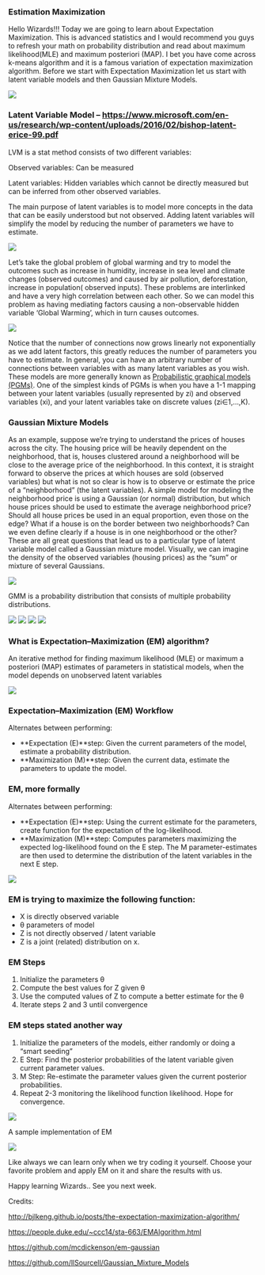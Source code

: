 ### Estimation Maximization

Hello Wizards!!! Today we are going to learn about Expectation Maximization. This is advanced statistics and I would recommend you guys to refresh your math on probability distribution and read about maximum likelihood(MLE) and maximum posteriori (MAP). I bet you have come across k-means algorithm and it is a famous variation of expectation maximization algorithm. Before we start with Expectation Maximization let us start with latent variable models and then Gaussian Mixture Models.

![](https://www.theschool.ai/wp-content/uploads/2019/03/2wapcm.jpg)

### Latent Variable Model  – https://www.microsoft.com/en-us/research/wp-content/uploads/2016/02/bishop-latent-erice-99.pdf

LVM is a stat method consists of two different variables:

Observed variables: Can be measured

Latent variables: Hidden variables which cannot be directly measured but can be inferred from other observed variables.

The main purpose of latent variables is to model more concepts in the data that can be easily understood but not observed. Adding latent variables will simplify the model by reducing the number of parameters we have to estimate.

![](https://www.theschool.ai/wp-content/uploads/2019/03/2wax54.jpg)

Let’s take the global problem of global warming and try to model the outcomes such as increase in humidity, increase in sea level and climate changes (observed outcomes) and caused by air pollution, deforestation, increase in population( observed inputs). These problems are interlinked and have a very high correlation between each other. So we can model this problem as having mediating factors causing a non-observable hidden variable ‘Global Warming’, which in turn causes outcomes.

![](https://www.theschool.ai/wp-content/uploads/2019/03/Picture2-768x421.png)

Notice that the number of connections now grows linearly not exponentially as we add latent factors, this greatly reduces the number of parameters you have to estimate. In general, you can have an arbitrary number of connections between variables with as many latent variables as you wish. These models are more generally known as [Probabilistic graphical models (PGMs)](https://en.wikipedia.org/wiki/Graphical_model). One of the simplest kinds of PGMs is when you have a 1-1 mapping between your latent variables (usually represented by zi) and observed variables (xi), and your latent variables take on discrete values (zi∈1,…,K).

### Gaussian Mixture Models

As an example, suppose we’re trying to understand the prices of houses across the city. The housing price will be heavily dependent on the neighborhood, that is, houses clustered around a neighborhood will be close to the average price of the neighborhood. In this context, it is straight forward to observe the prices at which houses are sold (observed variables) but what is not so clear is how is to observe or estimate the price of a “neighborhood” (the latent variables). A simple model for modeling the neighborhood price is using a Gaussian (or normal) distribution, but which house prices should be used to estimate the average neighborhood price? Should all house prices be used in an equal proportion, even those on the edge? What if a house is on the border between two neighborhoods? Can we even define clearly if a house is in one neighborhood or the other? These are all great questions that lead us to a particular type of latent variable model called a Gaussian mixture model. Visually, we can imagine the density of the observed variables (housing prices) as the “sum” or mixture of several Gaussians.

![](https://www.theschool.ai/wp-content/uploads/2019/03/gmm-768x512.png)

GMM is a probability distribution that consists of multiple probability distributions.

![](https://www.theschool.ai/wp-content/uploads/2019/03/687474703a2f2f692e696d6775722e636f6d2f46384466316d332e706e67-768x522.png)
![](https://www.theschool.ai/wp-content/uploads/2019/03/687474703a2f2f692e696d6775722e636f6d2f3735304e7363572e706e67-768x515.png)
![](https://www.theschool.ai/wp-content/uploads/2019/03/687474703a2f2f342e62702e626c6f6773706f742e636f6d2f2d7a75435142724e383939302f5647743435505a485868492f41414141414141414131452f6a74515161416a2d504d632f73313630302f676d6d322e706e67.png)
![](https://www.theschool.ai/wp-content/uploads/2019/03/687474703a2f2f692e696d6775722e636f6d2f30765a67364e582e706e67-768x474.png)

### What is Expectation–Maximization (EM) algorithm?

An iterative method for finding maximum likelihood (MLE) or maximum a posteriori (MAP) estimates of parameters in statistical models, when the model depends on unobserved latent variables

![](https://www.theschool.ai/wp-content/uploads/2019/03/Picture1-768x957.png)

### Expectation–Maximization (EM) Workflow

Alternates between performing:

- **Expectation (E)**step: Given the current parameters of the model, estimate a probability distribution.
- **Maximization (M)**step: Given the current data, estimate the parameters to update the model.

### EM, more formally

Alternates between performing:

- **Expectation (E)**step: Using the current estimate for the parameters, create function for the expectation of the log-likelihood.
- **Maximization (M)**step: Computes parameters maximizing the expected log-likelihood found on the E step.
The M parameter-estimates are then used to determine the distribution of the latent variables in the next E step.

![](https://www.theschool.ai/wp-content/uploads/2019/03/687474703a2f2f692e696d6775722e636f6d2f423548677872482e706e67-768x429.png)

### EM is trying to maximize the following function:

- X is directly observed variable
- θ parameters of model
- Z is not directly observed / latent variable
- Z is a joint (related) distribution on x.

### EM Steps

1. Initialize the parameters θ
2. Compute the best values for Z given θ
3. Use the computed values of Z to compute a better estimate for the θ
4. Iterate steps 2 and 3 until convergence

### EM steps stated another way

1. Initialize the parameters of the models, either randomly or doing a “smart seeding”
2. E Step: Find the posterior probabilities of the latent variable given current parameter values.
3. M Step: Re-estimate the parameter values given the current posterior probabilities.
4. Repeat 2-3 monitoring the likelihood function likelihood. Hope for convergence.
 
![](https://www.theschool.ai/wp-content/uploads/2019/03/687474703a2f2f692e696d6775722e636f6d2f6b6244323343762e6a7067.jpeg)

A sample implementation of EM

![](https://www.theschool.ai/wp-content/uploads/2019/03/Screen-Shot-2019-03-18-at-12.48.51-AM.png)
 

Like always we can learn only when we try coding it yourself. Choose your favorite problem and apply EM on it and share the results with us.

Happy learning Wizards.. See you next week.

Credits:

http://bjlkeng.github.io/posts/the-expectation-maximization-algorithm/

https://people.duke.edu/~ccc14/sta-663/EMAlgorithm.html

https://github.com/mcdickenson/em-gaussian

https://github.com/llSourcell/Gaussian_Mixture_Models